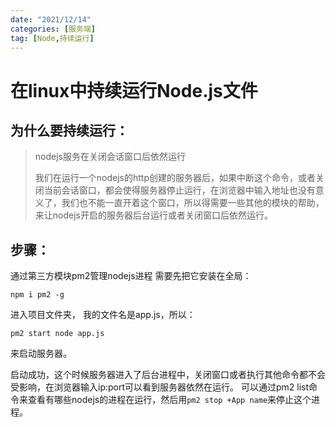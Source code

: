 ```yaml
---
date: "2021/12/14"
categories: [服务端]
tag: [Node,持续运行]
---
```



# 在linux中持续运行Node.js文件

## 为什么要持续运行：

> nodejs服务在关闭会话窗口后依然运行
>
> 我们在运行一个nodejs的http创建的服务器后，如果中断这个命令，或者关闭当前会话窗口，都会使得服务器停止运行，在浏览器中输入地址也没有意义了，我们也不能一直开着这个窗口，所以得需要一些其他的模块的帮助，来让nodejs开启的服务器后台运行或者关闭窗口后依然运行。

## 步骤：

通过第三方模块pm2管理nodejs进程
需要先把它安装在全局：

```shell
npm i pm2 -g
```

进入项目文件夹， 我的文件名是app.js，所以：

```shell
pm2 start node app.js
```

 来启动服务器。

启动成功，这个时候服务器进入了后台进程中，关闭窗口或者执行其他命令都不会受影响，在浏览器输入ip:port可以看到服务器依然在运行。
可以通过pm2 list命令来查看有哪些nodejs的进程在运行，然后用`pm2 stop +App name`来停止这个进程。